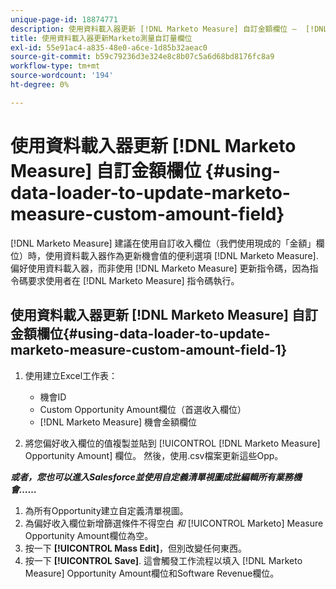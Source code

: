 ```yaml
---
unique-page-id: 18874771
description: 使用資料載入器更新 [!DNL Marketo Measure] 自訂金額欄位 —  [!DNL Marketo Measure]  — 產品檔案
title: 使用資料載入器更新Marketo測量自訂量欄位
exl-id: 55e91ac4-a835-48e0-a6ce-1d85b32aeac0
source-git-commit: b59c79236d3e324e8c8b07c5a6d68bd8176fc8a9
workflow-type: tm+mt
source-wordcount: '194'
ht-degree: 0%

---
```


# 使用資料載入器更新 [!DNL Marketo Measure] 自訂金額欄位 {#using-data-loader-to-update-marketo-measure-custom-amount-field}

[!DNL Marketo Measure] 建議在使用自訂收入欄位（我們使用現成的「金額」欄位）時，使用資料載入器作為更新機會值的便利選項 [!DNL Marketo Measure]. 偏好使用資料載入器，而非使用 [!DNL Marketo Measure] 更新指令碼，因為指令碼要求使用者在 [!DNL Marketo Measure] 指令碼執行。

## 使用資料載入器更新 [!DNL Marketo Measure] 自訂金額欄位{#using-data-loader-to-update-marketo-measure-custom-amount-field-1}

1. 使用建立Excel工作表：

   * 機會ID
   * Custom Opportunity Amount欄位（首選收入欄位）
   * [!DNL Marketo Measure] 機會金額欄位

1. 將您偏好收入欄位的值複製並貼到 [!UICONTROL [!DNL Marketo Measure] Opportunity Amount] 欄位。 然後，使用.csv檔案更新這些Opp。

**_或者，您也可以進入Salesforce並使用自定義清單視圖成批編輯所有業務機會……_**

1. 為所有Opportunity建立自定義清單視圖。
1. 為偏好收入欄位新增篩選條件不得空白 _和_ [!UICONTROL Marketo] Measure Opportunity Amount欄位為空。
1. 按一下 **[!UICONTROL Mass Edit]**，但別改變任何東西。
1. 按一下 **[!UICONTROL Save]**. 這會觸發工作流程以填入 [!DNL Marketo Measure] Opportunity Amount欄位和Software Revenue欄位。
